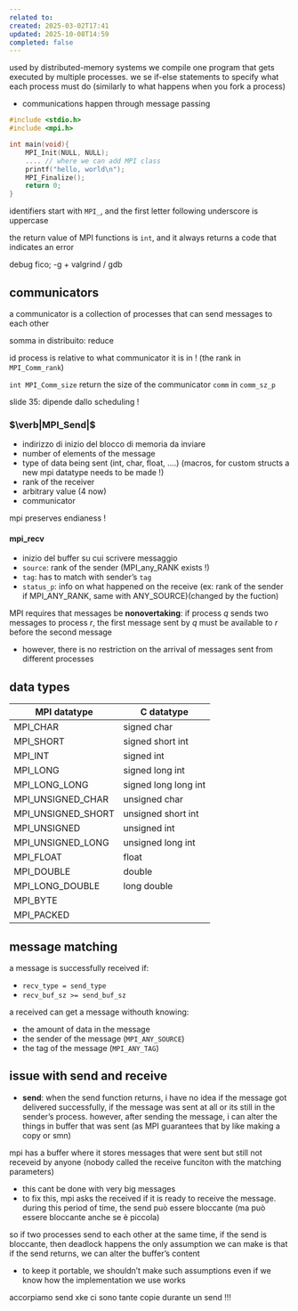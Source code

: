 ```yaml
---
related to:
created: 2025-03-02T17:41
updated: 2025-10-08T14:59
completed: false
---
```

used by distributed-memory systems
we compile one program that gets executed by multiple processes. we se if-else statements to specify what each process must do (similarly to what happens when you fork a process)
 - communications happen through message passing

```c
#include <stdio.h>
#include <mpi.h>

int main(void){
	MPI_Init(NULL, NULL);
	.... // where we can add MPI class
	printf("hello, world\n");
	MPI_Finalize();
	return 0;
}
```

identifiers start with `MPI_`, and the first letter following underscore is uppercase


the return value of MPI functions is `int`, and it always returns a code that indicates an error


debug fico; -g + valgrind / gdb

## communicators
a communicator is a collection of processes that can send messages to each other

somma in distribuito: reduce

id process is relative to what communicator it is in ! (the rank in `MPI_Comm_rank`)

`int MPI_Comm_size` return the size of the communicator `comm` in `comm_sz_p`

slide 35: dipende dallo scheduling !
### $\verb|MPI_Send|$
- indirizzo di inizio del blocco di memoria da inviare
- number of elements of the message
- type of data being sent (int, char, float, ….) (macros, for custom structs a new mpi datatype needs to be made !)
- rank of the receiver
- arbitrary value (4 now)
- communicator 

mpi preserves endianess !

#### mpi_recv
- inizio del buffer su cui scrivere messaggio
- `source`: rank of the sender (MPI_any_RANK exists !)
- `tag`: has to match with sender’s `tag`
- `status_p`: info on what happened on the receive (ex: rank of the sender if MPI_ANY_RANK, same with ANY_SOURCE)(changed by the fuction)

MPI requires that messages be **nonovertaking**: if process $q$ sends two messages to process $r$, the first message sent by $q$ must be available to $r$ before the second message
- however, there is no restriction on the arrival of messages sent from different processes

## data types

| MPI datatype       | C datatype           |
| ------------------ | -------------------- |
| MPI_CHAR           | signed char          |
| MPI_SHORT          | signed short int     |
| MPI_INT            | signed int           |
| MPI_LONG           | signed long int      |
| MPI_LONG_LONG      | signed long long int |
| MPI_UNSIGNED_CHAR  | unsigned char        |
| MPI_UNSIGNED_SHORT | unsigned short int   |
| MPI_UNSIGNED       | unsigned int         |
| MPI_UNSIGNED_LONG  | unsigned long int    |
| MPI_FLOAT          | float                |
| MPI_DOUBLE         | double               |
| MPI_LONG_DOUBLE    | long double          |
| MPI_BYTE           |                      |
| MPI_PACKED         |                      |

## message matching
a message is successfully received if:
- `recv_type = send_type`
- `recv_buf_sz >= send_buf_sz`

a received can get a message withouth knowing:
- the amount of data in the message
- the sender of the message (`MPI_ANY_SOURCE`)
- the tag of the message (`MPI_ANY_TAG`)


## issue with send and receive
- **send**: when the send function returns, i  have no idea if the message got delivered successfully, if the message was sent at all or its still in the sender’s process. however, after sending the message, i can alter the things in buffer that was sent (as MPI guarantees that by like making a copy or smn)

mpi has a buffer where it stores messages that were sent but still not receveid by anyone (nobody called the receive funciton with the matching parameters)
- this cant be done with very big messages
- to fix this, mpi asks the received if it is ready to receive the message. during this period of time, the send può essere bloccante (ma può essere bloccante anche se è piccola)

so if two processes send to each other at the same time, if the send is bloccante, then deadlock happens
the only assumption we can make is that if the send returns, we can alter the buffer’s content
- to keep it portable, we shouldn’t make such assumptions even if we know how the implementation we use works


accorpiamo send xke ci sono tante copie durante un send !!!